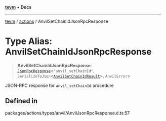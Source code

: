 [**tevm**](../../README.md) • **Docs**

***

[tevm](../../modules.md) / [actions](../README.md) / AnvilSetChainIdJsonRpcResponse

# Type Alias: AnvilSetChainIdJsonRpcResponse

> **AnvilSetChainIdJsonRpcResponse**: [`JsonRpcResponse`](../../index/type-aliases/JsonRpcResponse.md)\<`"anvil_setChainId"`, `SerializeToJson`\<[`AnvilSetChainIdResult`](AnvilSetChainIdResult.md)\>, `AnvilError`\>

JSON-RPC response for `anvil_setChainId` procedure

## Defined in

packages/actions/types/anvil/AnvilJsonRpcResponse.d.ts:57
